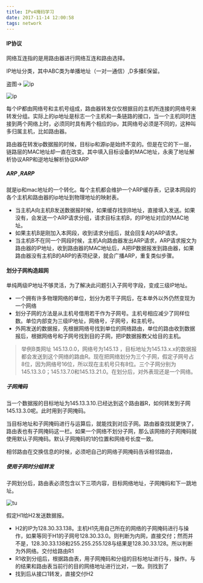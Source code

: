 ```yaml
---
title: IPv4掩码学习
date: 2017-11-14 12:00:58
tags: network
---
```




#### IP协议

网络互连指的是用路由器进行网络互连和路由选择。

IP地址分类，其中ABC类为单播地址（一对一通信）,D多播E保留。



盗图-> ![ip](http://www.educity.cn/article_images/2013-11-04/c38b7890-8795-4d63-acac-7e5e82004889.jpg)



 ![ip](https://timgsa.baidu.com/timg?image&quality=80&size=b9999_10000&sec=1510654581572&di=9ca5edabb0620886a8f04d896a14657a&imgtype=0&src=http%3A%2F%2Fimg1.ph.126.net%2FH82ifJA8ZZ0nojy28Grs_A%3D%3D%2F3375166445837610886.jpg)

每个IP都由网络号和主机号组成，路由器转发仅仅根据目的主机所连接的网络号来转发分组。实际上的ip地址是标志一个主机和一条链路的接口，当一个主机同时连接到两个网络上时，必须同时具有两个相应的ip，其网络号必须是不同的，这种叫多归属主机，比如路由器。



路由器在转发ip数据报的时候，目标ip和源ip是始终不变的。但是在它的下一层，链路层的MAC地址却一直在改变。其中填入目标设备的MAC地址，永奥了地址解析协议ARP和逆地址解析协议RARP

##### ARP ,RARP

就是ip和mac地址的一个转化。每个主机都会维护一个ARP缓存表，记录本网段的各个主机和路由器的ip地址到物理地址的映射表。



+ 当主机A向主机B发送数据报时候，如果缓存找到B地址，直接填入发送。如果没有，会发送一个ARP请求分组，请求目标主机B，的IP地址对应的MAC地址。
+ 如果主机B是刚加入本网段，收到请求分组后，就会回复A的ARP请求。
+ 当主机B不在同一个网段时候，主机A向路由器发出ARP请求，ARP请求报文为路由器的IP地址，收到路由器的MAC地址后，A把IP数据报发到路由器，如果路由器没有主机B的ARP的表项纪录，就会广播ARP，重复类似步骤。




#### 划分子网构造超网

单纯两级IP地址不够灵活，为了解决此问题引入子网号字段，变成三级IP地址。

+ 一个拥有许多物理网络的单位，划分为若干子网后，在本单外以外仍然变现为一个网络
+ 划分子网的方法是从主机号借用若干作为子网号。主机号相应减少了同样位数。单位内部变为三级IP地址，网络号，子网号，和主机号。
+ 外网发送的数据报，先根据网络号找到单位的网络路由，单位的路由收到数据报后，根据网络号和子网号找到目的子网，把IP数据报教父给目的主机。

> 举例B类网址 145.13.0.0，网络号为145.13 ，目标地址为145.13.x.x的数据报都会发送到这个网络的路由R。现在把网络划分为三个子网，假定子网号占8位，因为网络号16位，所以现在主机号只有8位。三个子网分别为145.13.3.0；145.13.7.0和145.13.21.0。在划分后，对外表现还是一个网络。

##### 子网掩码

当一个数据报的目标地址为145.13.3.10.已经达到这个路由器R，如何转发到子网145.13.3.0呢。此时用到子网掩码。

当目标地址和子网掩码进行与运算后，就能找到对应子网。路由器查找就更快了，路由表也有子网掩码这一栏。如果一个网络不划分子网，那么该网络的子网掩码就使用默认子网掩码。默认子网掩码的1的位置和网络号长度一致。



相邻路由在交换信息的时候，必须吧自己的网络子网掩码告诉相邻路由，

##### 使用子网时分组转发

子网划分后，路由表必须包含以下三项内容，目标网络地址，子网掩码和下一跳地址。

![tu](http://chuantu.biz/t6/140/1510711865x2043453577.png)



假定H1给H2发送数据报。

+ H2的IP为128.30.33.138。主机H1先用自己所在的网络的子网掩码进行与操作，如果等同于H1的子网号128.30.33.0。则判断为内网，直接交付；然而并不是，128.30.33.138和255.255.255.128与结果是128.30.33.128。所以判断为外网络。交付给路由R1
+ R1收到分组后，根据路由表，用子网掩码和分组的目标地址进行与，操作。与的结果和路由表当前行的目的网络地址进行比对，一致。则找到了
+ 找到后从接口1转发，直接交付H2












